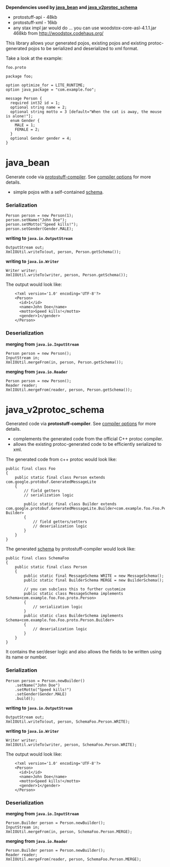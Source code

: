 **Dependencies used by [java\_bean](XmlSerialization#java_bean.md) and [java\_v2protoc\_schema](XmlSerialization#java_v2protoc_schema.md)**
  * protostuff-api - 48kb
  * protostuff-xml - 16kb
  * any stax impl jar would do ... you can use woodstox-core-asl-4.1.1.jar 468kb from http://woodstox.codehaus.org/

This library allows your generated pojos, existing pojos and existing protoc-generated pojos to be serialized and deserialized to xml format.

Take a look at the example:

`foo.proto`
```
package foo;

option optimize_for = LITE_RUNTIME;
option java_package = "com.example.foo";

message Person {
  required int32 id = 1;
  optional string name = 2;
  optional string motto = 3 [default="When the cat is away, the mouse is alone!"];
  enum Gender {
    MALE = 1;
    FEMALE = 2;
  }
  optional Gender gender = 4;
}
```

# java\_bean #

Generate code via [protostuff-compiler](http://protostuff.googlecode.com/files/protostuff-compiler-1.0.0.M7-jarjar.jar).
See [compiler options](CompilerOptions#java_bean.md) for more details.
  * simple pojos with a self-contained [schema](Schema.md).

### Serialization ###
```
Person person = new Person(1);
person.setName("John Doe");
person.setMotto("Speed kills!");
person.setGender(Gender.MALE);
```

**writing to `java.io.OutputStream`**
```
OutputStream out;
XmlIOUtil.writeTo(out, person, Person.getSchema());
```

**writing to `java.io.Writer`**
```
Writer writer;
XmlIOUtil.writeTo(writer, person, Person.getSchema());
```

The output would look like:
```
    <?xml version='1.0' encoding='UTF-8'?>
    <Person>
      <id>1</id>
      <name>John Doe</name>
      <motto>Speed kills!</motto>
      <gender>1</gender>
    </Person>
```

### Deserialization ###

**merging from `java.io.InputStream`**
```
Person person = new Person();
InputStream in;
XmlIOUtil.mergeFrom(in, person, Person.getSchema());
```

**merging from `java.io.Reader`**
```
Person person = new Person();
Reader reader;
XmlIOUtil.mergeFrom(reader, person, Person.getSchema());
```

# java\_v2protoc\_schema #

Generated code via **protostuff-compiler**.  See [compiler options](CompilerOptions#java_v2protoc_schema.md) for more details.
  * complements the generated code from the official C++ protoc compiler.
  * allows the existing protoc-generated code to be efficiently serialized to xml.

The generated code from c++ protoc would look like:
```
public final class Foo 
{
    public static final class Person extends com.google.protobuf.GeneratedMessageLite 
    {
        // field getters
        // serialization logic
        
        public static final class Builder extends com.google.protobuf.GeneratedMessageLite.Builder<com.example.foo.Foo.Person, Builder> 
        {
            // field getters/setters
            // deserialization logic
        }
    }
}
```

The generated [schema](Schema.md) by protostuff-compiler would look like:
```
public final class SchemaFoo 
{
    public static final class Person 
    {
        public static final MessageSchema WRITE = new MessageSchema();
        public static final BuilderSchema MERGE = new BuilderSchema();
        
        // you can subclass this to further customize
        public static class MessageSchema implements Schema<com.example.foo.Foo.proto.Person>
        {
            // serialization logic
        }
        public static class BuilderSchema implements Schema<com.example.foo.Foo.proto.Person.Builder>
        {
            // deserialization logic
        }
    }
}
```

It contains the ser/deser logic and also allows the fields to be written using its name or number.

### Serialization ###
```
Person person = Person.newBuilder()
    .setName("John Doe")
    .setMotto("Speed kills!")
    .setGender(Gender.MALE)
    .build();
```

**writing to `java.io.OutputStream`**
```
OutputStream out;
XmlIOUtil.writeTo(out, person, SchemaFoo.Person.WRITE);
```

**writing to `java.io.Writer`**
```
Writer writer;
XmlIOUtil.writeTo(writer, person, SchemaFoo.Person.WRITE);
```

The output would look like:
```
    <?xml version='1.0' encoding='UTF-8'?>
    <Person>
      <id>1</id>
      <name>John Doe</name>
      <motto>Speed kills!</motto>
      <gender>1</gender>
    </Person>
```

### Deserialization ###

**merging from `java.io.InputStream`**
```
Person.Builder person = Person.newBuilder();
InputStream in;
XmlIOUtil.mergeFrom(in, person, SchemaFoo.Person.MERGE);
```

**merging from `java.io.Reader`**
```
Person.Builder person = Person.newBuilder();
Reader reader;
XmlIOUtil.mergeFrom(reader, person, SchemaFoo.Person.MERGE);
```